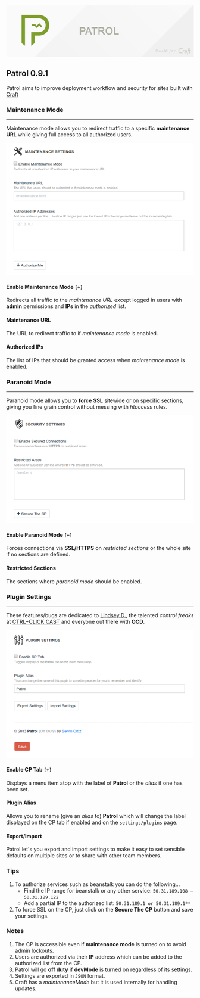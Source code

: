![Patrol](resources/etc/patrol.png)

## Patrol 0.9.1
Patrol aims to improve deployment workflow and security for sites built with [Craft](http://buildwithcraft.com)

### Maintenance Mode

---
Maintenance mode allows you to redirect traffic to a specific **maintenance URL** while giving full access to all authorized users.

![Patrol](resources/etc/maintenance.png)

#### Enable Maintenance Mode `[+]`
Redirects all traffic to the _maintenance URL_ except logged in users with **admin** permissions and **IPs** in the _authorized_ list.

#### Maintenance URL
The URL to redirect traffic to if _maintenance mode_ is enabled.

#### Authorized IPs
The list of IPs that should be granted access when _maintenance mode_ is enabled.

### Paranoid Mode

---
Paranoid mode allows you to **force SSL** sitewide or on specific sections, giving you fine grain control without messing with _htaccess_ rules.

![Patrol](resources/etc/security.png)

#### Enable Paranoid Mode `[+]`
Forces connections via **SSL/HTTPS** on _restricted sections_ or the whole site if no sections are defined.

#### Restricted Sections
The sections where _paranoid mode_ should be enabled.

### Plugin Settings

---
These features/bugs are dedicated to [Lindsey D.](http://twitter.com/LindseyDiLoreto), the talented _control freaks_ at [CTRL+CLICK CAST](http://ctrlclickcast.com/) and everyone out there with **OCD**.

![Patrol](resources/etc/settings.png)

#### Enable CP Tab `[+]`
Displays a menu item atop with the label of **Patrol** or the _alias_ if one has been set.

#### Plugin Alias
Allows you to rename (give an _alias_ to) **Patrol** which will change the label displayed on the CP tab if enabled and on the `settings/plugins` page.

#### Export/Import
Patrol let's you export and import settings to make it easy to set sensible defaults on multiple sites or to share with other team members.

### Tips
1. To authorize services such as beanstalk you can do the following...
	- Find the IP range for beanstalk or any other service: `50.31.189.108 – 50.31.189.122`
	- Add a partial IP to the authorized list: `50.31.189.1 or 50.31.189.1**`
2. To force SSL on the CP, just click on the **Secure The CP** button and save your settings.

### Notes
1. The CP is accessible even if **maintenance mode** is turned on to avoid admin lockouts.
2. Users are authorized via their **IP** address which can be added to the authorized list from the CP.
3. Patrol will go **off duty** if **devMode** is turned on regardless of its settings.
4. Settings are exported in `JSON` format.
5. Craft has a _maintenanceMode_ but it is used internally for handling updates.
